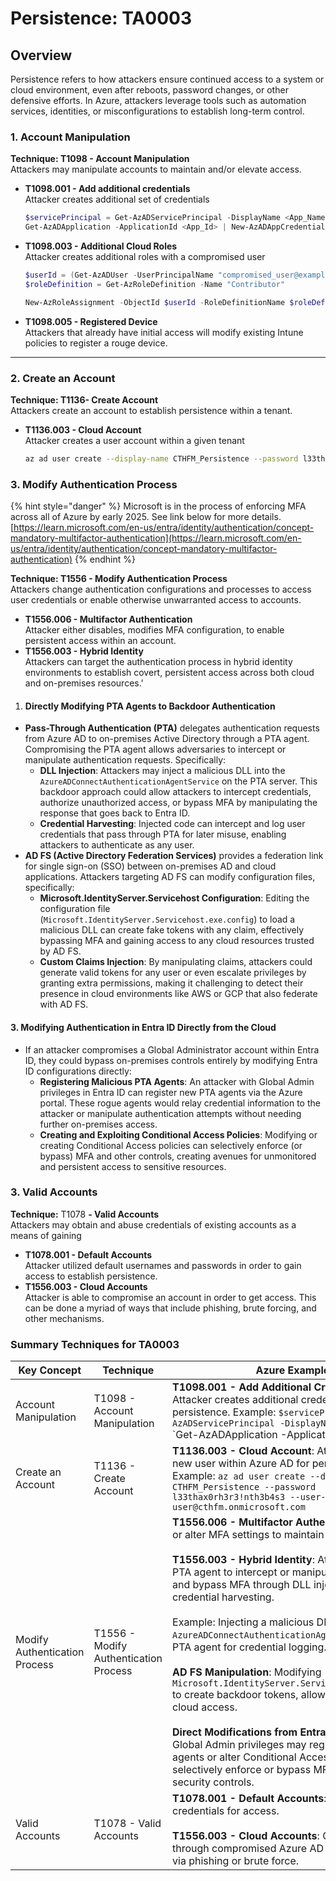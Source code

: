 # Persistence: TA0003

## **Overview**

Persistence refers to how attackers ensure continued access to a system or cloud environment, even after reboots, password changes, or other defensive efforts. In Azure, attackers leverage tools such as automation services, identities, or misconfigurations to establish long-term control.

### **1. Account Manipulation**

**Technique: T1098 - Account Manipulation**\
Attackers may manipulate accounts to maintain and/or elevate access.

*   **T1098.001 - Add additional credentials**\
    Attacker creates additional set of credentials

    ```powershell
    $servicePrincipal = Get-AzADServicePrincipal -DisplayName <App_Name>
    Get-AzADApplication -ApplicationId <App_Id> | New-AzADAppCredential -StartDate 11/01/2024 -EndDate 11/01/222
    ```
*   **T1098.003 - Additional Cloud Roles**\
    Attacker creates additional roles with a compromised user

    ```powershell
    $userId = (Get-AzADUser -UserPrincipalName "compromised_user@example.com").Id $roleDefinition = Get-AzRoleDefinition -Name "Contributor"
    $roleDefinition = Get-AzRoleDefinition -Name "Contributor"

    New-AzRoleAssignment -ObjectId $userId -RoleDefinitionName $roleDefinition.Name -Scope "/subscriptions/<SubscriptionID>/ResourceGroups/CompanySecrets"
    ```
* **T1098.005 - Registered Device**\
  Attackers that already have initial access will modify existing Intune policies to register a rouge device.

***

### **2. Create an Account**

**Technique: T1136- Create Account**\
Attackers create an account to establish persistence within a tenant.

*   **T1136.003 - Cloud Account**\
    Attacker creates a user account within a given tenant

    ```bash
    az ad user create --display-name CTHFM_Persistence --password l33thax0rh3r3!nth3b4s3 --user-principal-name user@cthfm.onmicrosoft.com
    ```

### **3. Modify Authentication Process**

{% hint style="danger" %}
Microsoft is in the process of enforcing MFA across all of Azure by early 2025.  See link below for more details.[https://learn.microsoft.com/en-us/entra/identity/authentication/concept-mandatory-multifactor-authentication](https://learn.microsoft.com/en-us/entra/identity/authentication/concept-mandatory-multifactor-authentication)
{% endhint %}

**Technique: T1556 - Modify Authentication Process**\
Attackers change authentication configurations and processes to access user credentials or enable otherwise unwarranted access to accounts.

* **T1556.006 - Multifactor Authentication**\
  Attacker either disables, modifies MFA configuration, to enable persistent access within an account.&#x20;
* **T1556.003 - Hybrid Identity**\
  Attackers can target the authentication process in hybrid identity environments to establish covert, persistent access across both cloud and on-premises resources.'

1. #### **Directly Modifying PTA Agents to Backdoor Authentication**

* **Pass-Through Authentication (PTA)** delegates authentication requests from Azure AD to on-premises Active Directory through a PTA agent. Compromising the PTA agent allows adversaries to intercept or manipulate authentication requests. Specifically:
  * **DLL Injection**: Attackers may inject a malicious DLL into the `AzureADConnectAuthenticationAgentService` on the PTA server. This backdoor approach could allow attackers to intercept credentials, authorize unauthorized access, or bypass MFA by manipulating the response that goes back to Entra ID.
  * **Credential Harvesting**: Injected code can intercept and log user credentials that pass through PTA for later misuse, enabling attackers to authenticate as any user​​.
* **AD FS (Active Directory Federation Services)** provides a federation link for single sign-on (SSO) between on-premises AD and cloud applications. Attackers targeting AD FS can modify configuration files, specifically:
  * **Microsoft.IdentityServer.Servicehost Configuration**: Editing the configuration file (`Microsoft.IdentityServer.Servicehost.exe.config`) to load a malicious DLL can create fake tokens with any claim, effectively bypassing MFA and gaining access to any cloud resources trusted by AD FS.
  * **Custom Claims Injection**: By manipulating claims, attackers could generate valid tokens for any user or even escalate privileges by granting extra permissions, making it challenging to detect their presence in cloud environments like AWS or GCP that also federate with AD FS​.

#### 3. **Modifying Authentication in Entra ID Directly from the Cloud**

* If an attacker compromises a Global Administrator account within Entra ID, they could bypass on-premises controls entirely by modifying Entra ID configurations directly:
  * **Registering Malicious PTA Agents**: An attacker with Global Admin privileges in Entra ID can register new PTA agents via the Azure portal. These rogue agents would relay credential information to the attacker or manipulate authentication attempts without needing further on-premises access.
  * **Creating and Exploiting Conditional Access Policies**: Modifying or creating Conditional Access policies can selectively enforce (or bypass) MFA and other controls, creating avenues for unmonitored and persistent access to sensitive resources​​.

### **3. Valid Accounts**

**Technique:** T1078 **- Valid Accounts**\
Attackers may obtain and abuse credentials of existing accounts as a means of gaining

* **T1078.001 - Default Accounts**\
  Attacker utilized default usernames and passwords in order to gain access to establish persistence.
* **T1556.003 - Cloud Accounts**\
  Attacker is able to compromise an account in order to get access. This can be done a myriad of ways that include phishing, brute forcing, and other mechanisms.&#x20;

### **Summary Techniques for TA0003**

<table><thead><tr><th>Key Concept</th><th width="214">Technique</th><th>Azure Example</th></tr></thead><tbody><tr><td>Account Manipulation</td><td>T1098 - Account Manipulation</td><td><strong>T1098.001 - Add Additional Credentials</strong>: Attacker creates additional credentials for persistence. Example: <code>$servicePrincipal = Get-AzADServicePrincipal -DisplayName &#x3C;App_Name></code><br>`Get-AzADApplication -ApplicationId &#x3C;App_Id></td></tr><tr><td>Create an Account</td><td>T1136 - Create Account</td><td><strong>T1136.003 - Cloud Account</strong>: Attacker creates a new user within Azure AD for persistence.<br>Example: <code>az ad user create --display-name CTHFM_Persistence --password l33thax0rh3r3!nth3b4s3 --user-principal-name user@cthfm.onmicrosoft.com</code></td></tr><tr><td>Modify Authentication Process</td><td>T1556 - Modify Authentication Process</td><td><strong>T1556.006 - Multifactor Authentication</strong>: Disable or alter MFA settings to maintain access.<br><br><strong>T1556.003 - Hybrid Identity</strong>: Attackers exploit PTA agent to intercept or manipulate credentials and bypass MFA through DLL injection or credential harvesting.<br><br>Example: Injecting a malicious DLL into <code>AzureADConnectAuthenticationAgentService</code> on PTA agent for credential logging.<br><br><strong>AD FS Manipulation</strong>: Modifying <code>Microsoft.IdentityServer.Servicehost.exe.config</code> to create backdoor tokens, allowing unrestricted cloud access.<br><br><strong>Direct Modifications from Entra ID</strong>: Attackers with Global Admin privileges may register rogue PTA agents or alter Conditional Access policies to selectively enforce or bypass MFA and other security controls.</td></tr><tr><td>Valid Accounts</td><td>T1078 - Valid Accounts</td><td><strong>T1078.001 - Default Accounts</strong>: Using default credentials for access.<br><br><strong>T1556.003 - Cloud Accounts</strong>: Gain access through compromised Azure AD accounts, often via phishing or brute force.</td></tr></tbody></table>
